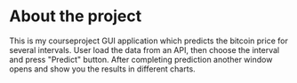 # About the project
This is my courseproject GUI application which predicts the bitcoin price for several intervals. User load the data from an API, then choose the interval and press "Predict" button.
After completing prediction another window opens and show you the results in different charts.
